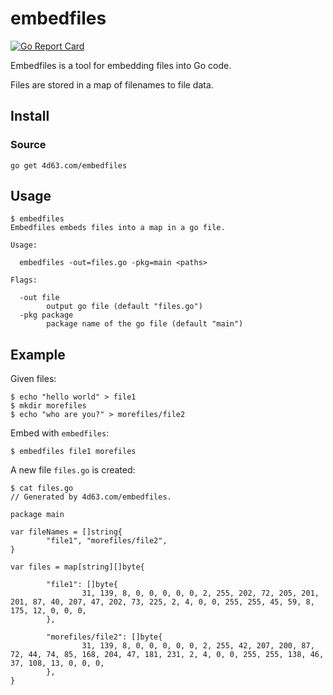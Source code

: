 # embedfiles
[![Go Report Card](https://goreportcard.com/badge/github.com/leighmcculloch/embedfiles)](https://goreportcard.com/report/github.com/leighmcculloch/embedfiles)

Embedfiles is a tool for embedding files into Go code.

Files are stored in a map of filenames to file data.

## Install

### Source

```
go get 4d63.com/embedfiles
```

## Usage

```
$ embedfiles
Embedfiles embeds files into a map in a go file.

Usage:

  embedfiles -out=files.go -pkg=main <paths>

Flags:

  -out file
        output go file (default "files.go")
  -pkg package
        package name of the go file (default "main")
```

## Example

Given files:
```
$ echo "hello world" > file1
$ mkdir morefiles
$ echo "who are you?" > morefiles/file2
```

Embed with `embedfiles`:
```
$ embedfiles file1 morefiles
```

A new file `files.go` is created:
```
$ cat files.go
// Generated by 4d63.com/embedfiles.

package main

var fileNames = []string{
        "file1", "morefiles/file2",
}

var files = map[string][]byte{

        "file1": []byte{
                31, 139, 8, 0, 0, 0, 0, 0, 2, 255, 202, 72, 205, 201, 201, 87, 40, 207, 47, 202, 73, 225, 2, 4, 0, 0, 255, 255, 45, 59, 8, 175, 12, 0, 0, 0,
        },

        "morefiles/file2": []byte{
                31, 139, 8, 0, 0, 0, 0, 0, 2, 255, 42, 207, 200, 87, 72, 44, 74, 85, 168, 204, 47, 181, 231, 2, 4, 0, 0, 255, 255, 138, 46, 37, 108, 13, 0, 0, 0,
        },
}
```
